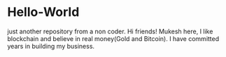 # Hello-World
just another repository from a non coder. 
Hi friends!
Mukesh here, I like blockchain and believe in real money(Gold and Bitcoin).
I have committed years in building my business.
